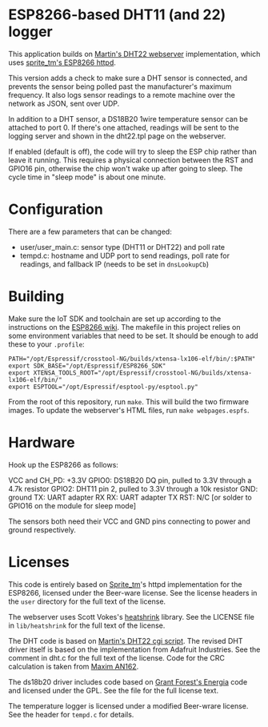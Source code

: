 # ESP8266-based DHT11 (and 22) logger

This application builds on [Martin's DHT22 webserver](http://harizanov.com/2014/11/esp8266-powered-web-server-led-control-dht22-temperaturehumidity-sensor-reading/) implementation, which uses [sprite_tm's ESP8266 httpd](http://www.esp8266.com/viewtopic.php?f=6&t=376).

This version adds a check to make sure a DHT sensor is connected, and prevents the sensor being polled past the manufacturer's maximum frequency. It also logs sensor readings to a remote machine over the network as JSON, sent over UDP.

In addition to a DHT sensor, a DS18B20 1wire temperature sensor can be attached to port 0. If there's one attached, readings will be sent to the logging server and shown in the dht22.tpl page on the webserver.

If enabled (default is off), the code will try to sleep the ESP chip rather than leave it running. This requires a physical connection between the RST and GPIO16 pin, otherwise the chip won't wake up after going to sleep. The cycle time in "sleep mode" is about one minute.

# Configuration

There are a few parameters that can be changed:
 * user/user_main.c: sensor type (DHT11 or DHT22) and poll rate
 * tempd.c: hostname and UDP port to send readings, poll rate for readings, and fallback IP (needs to be set in `dnsLookupCb`)
 
# Building

Make sure the IoT SDK and toolchain are set up according to the instructions on the [ESP8266 wiki](https://github.com/esp8266/esp8266-wiki/wiki/Toolchain). The makefile in this project relies on some environment variables that need to be set. It should be enough to add these to your `.profile`:

	PATH="/opt/Espressif/crosstool-NG/builds/xtensa-lx106-elf/bin/:$PATH"
	export SDK_BASE="/opt/Espressif/ESP8266_SDK"
	export XTENSA_TOOLS_ROOT="/opt/Espressif/crosstool-NG/builds/xtensa-lx106-elf/bin/"
	export ESPTOOL="/opt/Espressif/esptool-py/esptool.py"

From the root of this repository, run `make`. This will build the two firmware images. To update the webserver's HTML files, run `make webpages.espfs`.

# Hardware

Hook up the ESP8266 as follows:

VCC and CH_PD: +3.3V
GPIO0: DS18B20 DQ pin, pulled to 3.3V through a 4.7k resistor
GPIO2: DHT11 pin 2, pulled to 3.3V through a 10k resistor
GND: ground
TX: UART adapter RX
RX: UART adapter TX
RST: N/C [or solder to GPIO16 on the module for sleep mode]

The sensors both need their VCC and GND pins connecting to power and ground respectively.

# Licenses

This code is entirely based on [Sprite_tm](http://www.esp8266.com/viewtopic.php?f=6&t=376)'s httpd implementation for the ESP8266, licensed under the Beer-ware license. See the license headers in the `user` directory for the full text of the license.

The webserver uses Scott Vokes's [heatshrink](https://github.com/atomicobject/heatshrink) library. See the LICENSE file in `lib/heatshrink` for the full text of the license.

The DHT code is based on [Martin's DHT22 cgi script](http://harizanov.com/2014/11/esp8266-powered-web-server-led-control-dht22-temperaturehumidity-sensor-reading/). The revised DHT driver itself is based on the implementation from Adafruit Industries. See the comment in dht.c for the full text of the license. Code for the CRC calculation is taken from [Maxim AN162](http://www.maximintegrated.com/en/app-notes/index.mvp/id/162).

The ds18b20 driver includes code based on [Grant Forest's Energia](http://forum.43oh.com/topic/3314-energia-library-onewire-ds18b20-430-stellaris/) code and licensed under the GPL. See the file for the full license text. 

The temperature logger is licensed under a modified Beer-wrare license. See the header for `tempd.c` for details.
